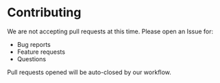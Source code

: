 # Contributing

We are not accepting pull requests at this time. Please open an Issue for:
- Bug reports
- Feature requests
- Questions

Pull requests opened will be auto-closed by our workflow.

